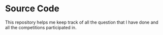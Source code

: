 # Source Code

This repository helps me keep track of all the question that I have done and all the competitions participated in.
